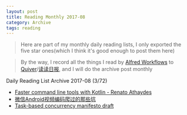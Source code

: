 ```yaml
---
layout: post
title: Reading Monthly 2017-08
category: Archive
tags: reading
---
```


> Here are part of my monthly daily reading lists, I only exported the five star ones(which I think it's good enough to post them here)

> By the way, I record all the things I read by [Alfred Workflows](https://www.alfredapp.com/workflows/) to [Quiver](https://itunes.apple.com/app/quiver-programmers-notebook/id866773894?mt=12)/[读读日报](http://dudu.zhihu.com/circle/173514), and I will do the archive post monthly

Daily Reading List Archive 2017-08 (3/72)

* [Faster command line tools with Kotlin - Renato Athaydes](https://sites.google.com/a/athaydes.com/renato-athaydes/posts/fastercommandlinetoolswithkotlin)
* [微信Android视频编码爬过的那些坑](https://mp.weixin.qq.com/s/peoeMD4OmfZdNZ9t7-6esw)
* [Task-based concurrency manifesto draft](https://gist.github.com/lattner/31ed37682ef1576b16bca1432ea9f782)


